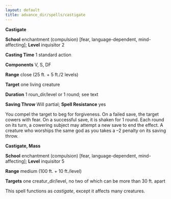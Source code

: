 ```yaml
---
layout: default
title: advance_dir/spells/castigate
---
```

 **Castigate**

**School** enchantment (compulsion) [fear, language-dependent, mind-affecting]; **Level** inquisitor 2

**Casting Time** 1 standard action

**Components** V, S, DF

**Range** close (25 ft. + 5 ft./2 levels)

**Target** one living creature

**Duration** 1 roun_dir/level or 1 round; see text

**Saving Throw** Will partial; **Spell Resistance** yes

You compel the target to beg for forgiveness. On a failed save, the target cowers with fear. On a successful save, it is shaken for 1 round. Each round on its turn, a cowering subject may attempt a new save to end the effect. A creature who worships the same god as you takes a –2 penalty on its saving throw.

**Castigate, Mass**

**School** enchantment (compulsion) [fear, language-dependent, mind-affecting]; **Level** inquisitor 5

**Range** medium (100 ft. + 10 ft./level)

**Targets** one creatur_dir/level, no two of which can be more than 30 ft. apart

This spell functions as _castigate_, except it affects many creatures.

